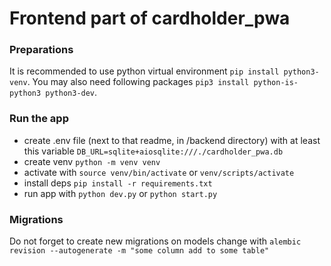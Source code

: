 # Frontend part of cardholder_pwa

### Preparations

It is recommended to use python virtual environment `pip install python3-venv`.
You may also need following packages `pip3 install python-is-python3 python3-dev`.

### Run the app

- create .env file (next to that readme, in /backend directory) with at least this variable `DB_URL=sqlite+aiosqlite:///./cardholder_pwa.db`
- create venv `python -m venv venv`
- activate with `source venv/bin/activate` or `venv/scripts/activate`
- install deps `pip install -r requirements.txt`
- run app with ```python dev.py``` or ```python start.py```

### Migrations

Do not forget to create new migrations on models change with `alembic revision --autogenerate -m "some column add to some table"`
